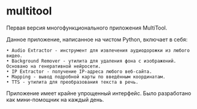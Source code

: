 # multitool
Первая версия многофункционального приложения MultiTool.

Данное приложение, написанное на чистом Python, включает в себя:

    • Audio Extractor - инструмент для извлечения аудиодорожки из любого видео.
    • Background Remover - утилита для удаления фона с изображений. Основано на генеративной нейросети.
    • IP Extractor - получение IP-адреса любого веб-сайта.
    • Mapping - вывод подробной карты по введённым координатам.
    • TTS - утилита для преобразования текста в речь. 

Приложение имеет крайне упрощенный интерфейс. Было разработано как мини-помощник на каждый день.
